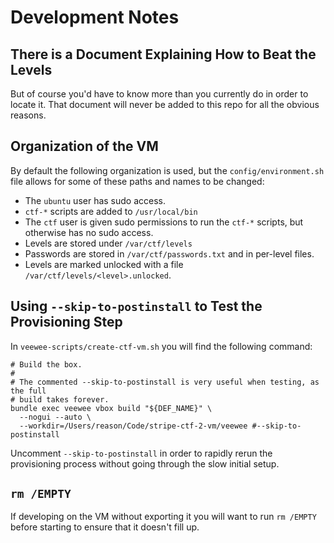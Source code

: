 # Development Notes

## There is a Document Explaining How to Beat the Levels

But of course you'd have to know more than you currently do in order to locate
it. That document will never be added to this repo for all the obvious reasons.

## Organization of the VM

By default the following organization is used, but the `config/environment.sh`
file allows for some of these paths and names to be changed:

* The `ubuntu` user has sudo access.
* `ctf-*` scripts are added to `/usr/local/bin`
* The `ctf` user is given sudo permissions to run the `ctf-*` scripts, but
otherwise has no sudo access.
* Levels are stored under `/var/ctf/levels`
* Passwords are stored in `/var/ctf/passwords.txt` and in per-level files.
* Levels are marked unlocked with a file `/var/ctf/levels/<level>.unlocked`.

## Using `--skip-to-postinstall` to Test the Provisioning Step

In `veewee-scripts/create-ctf-vm.sh` you will find the following command:

```
# Build the box.
#
# The commented --skip-to-postinstall is very useful when testing, as the full
# build takes forever.
bundle exec veewee vbox build "${DEF_NAME}" \
  --nogui --auto \
  --workdir=/Users/reason/Code/stripe-ctf-2-vm/veewee #--skip-to-postinstall
```

Uncomment `--skip-to-postinstall` in order to rapidly rerun the provisioning
process without going through the slow initial setup.

## `rm /EMPTY`

If developing on the VM without exporting it you will want to run `rm /EMPTY`
before starting to ensure that it doesn't fill up.
